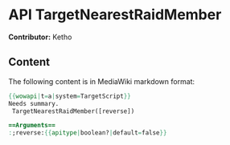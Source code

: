 # API TargetNearestRaidMember

**Contributor:** Ketho

## Content

The following content is in MediaWiki markdown format:

```mediawiki
{{wowapi|t=a|system=TargetScript}}
Needs summary.
 TargetNearestRaidMember([reverse])

==Arguments==
:;reverse:{{apitype|boolean?|default=false}}
```